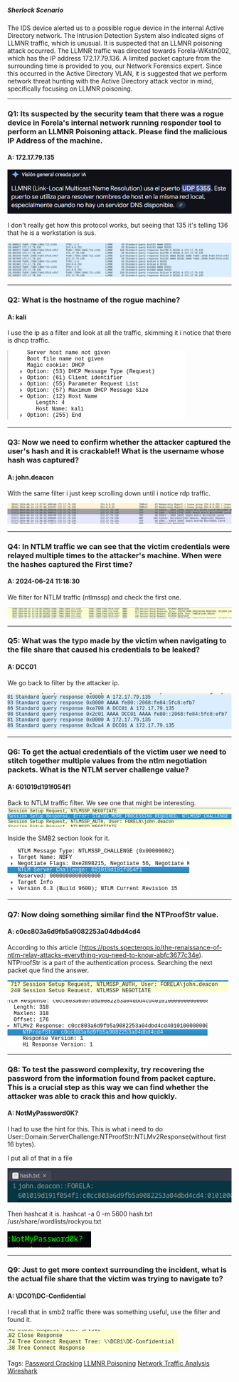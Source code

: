 
##### Sherlock Scenario

The IDS device alerted us to a possible rogue device in the internal Active Directory network. The Intrusion Detection System also indicated signs of LLMNR traffic, which is unusual. It is suspected that an LLMNR poisoning attack occurred. The LLMNR traffic was directed towards Forela-WKstn002, which has the IP address 172.17.79.136. A limited packet capture from the surrounding time is provided to you, our Network Forensics expert. Since this occurred in the Active Directory VLAN, it is suggested that we perform network threat hunting with the Active Directory attack vector in mind, specifically focusing on LLMNR poisoning.

___

### Q1: Its suspected by the security team that there was a rogue device in Forela's internal network running responder tool to perform an LLMNR Poisoning attack. Please find the malicious IP Address of the machine.

#### A: 172.17.79.135

![](../../Img/Pasted%20image%2020250428140241.png)

I don't really get how this protocol works, but seeing that 135 it's telling 136 that he is a workstation is sus.

![](../../Img/Pasted%20image%2020250428140523.png)

___

### Q2: What is the hostname of the rogue machine?

#### A: kali

I use the ip as a filter and look at all the traffic, skimming it i notice that there is dhcp traffic.

![](../../Img/Pasted%20image%2020250428141036.png)

___

### Q3: Now we need to confirm whether the attacker captured the user's hash and it is crackable!! What is the username whose hash was captured?

#### A: john.deacon

With the same filter i just keep scrolling down until i notice rdp traffic.

![](../../Img/Pasted%20image%2020250428141135.png)

___

### Q4: In NTLM traffic we can see that the victim credentials were relayed multiple times to the attacker's machine. When were the hashes captured the First time?

#### A: 2024-06-24 11:18:30

We filter for NTLM traffic (ntlmssp) and check the first one.

![](../../Img/Pasted%20image%2020250428141303.png)

___

### Q5: What was the typo made by the victim when navigating to the file share that caused his credentials to be leaked?

#### A: DCC01

We go back to filter by the attacker ip.

![](../../Img/Pasted%20image%2020250428141516.png)

___

### Q6: To get the actual credentials of the victim user we need to stitch together multiple values from the ntlm negotiation packets. What is the NTLM server challenge value?

#### A: 601019d191f054f1

Back to NTLM traffic filter. We see one that might be interesting. 
![](../../Img/Pasted%20image%2020250428141812.png)

Inside the SMB2 section look for it.

![](../../Img/Pasted%20image%2020250428141907.png)

___

### Q7: Now doing something similar find the NTProofStr value.

#### A: c0cc803a6d9fb5a9082253a04dbd4cd4

According to this article (https://posts.specterops.io/the-renaissance-of-ntlm-relay-attacks-everything-you-need-to-know-abfc3677c34e). NTProofStr is a part of the authentication process.
Searching the next packet que find the answer.

![](../../Img/Pasted%20image%2020250428142654.png)

![](../../Img/Pasted%20image%2020250428142722.png)

___

### Q8: To test the password complexity, try recovering the password from the information found from packet capture. This is a crucial step as this way we can find whether the attacker was able to crack this and how quickly.

#### A: NotMyPassword0K?

I had to use the hint for this. This is what i need to do User::Domain:ServerChallenge:NTProofStr:NTLMv2Response(without first 16 bytes).

I put all of that in a file

![](../../Img/Pasted%20image%2020250428143245.png)

Then hashcat it is. hashcat -a 0 -m 5600 hash.txt /usr/share/wordlists/rockyou.txt

![](../../Img/Pasted%20image%2020250428143516.png)

___

### Q9: Just to get more context surrounding the incident, what is the actual file share that the victim was trying to navigate to?

#### A: \\DC01\DC-Confidential

I recall that in smb2 traffic there was something useful, use the filter and found it.

![](../../Img/Pasted%20image%2020250428143722.png)


Tags: [Password Cracking](../../Index/Password%20Cracking.md) [LLMNR Poisoning](../../Index/LLMNR%20Poisoning.md) [Network Traffic Analysis](../../Index/Network%20Traffic%20Analysis.md) [Wireshark](../../Index/Wireshark.md)